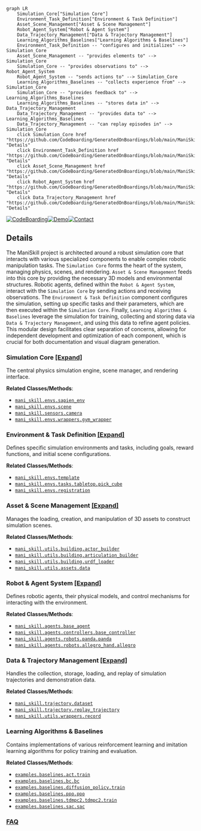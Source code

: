 ```mermaid
graph LR
    Simulation_Core["Simulation Core"]
    Environment_Task_Definition["Environment & Task Definition"]
    Asset_Scene_Management["Asset & Scene Management"]
    Robot_Agent_System["Robot & Agent System"]
    Data_Trajectory_Management["Data & Trajectory Management"]
    Learning_Algorithms_Baselines["Learning Algorithms & Baselines"]
    Environment_Task_Definition -- "configures and initializes" --> Simulation_Core
    Asset_Scene_Management -- "provides elements to" --> Simulation_Core
    Simulation_Core -- "provides observations to" --> Robot_Agent_System
    Robot_Agent_System -- "sends actions to" --> Simulation_Core
    Learning_Algorithms_Baselines -- "collects experience from" --> Simulation_Core
    Simulation_Core -- "provides feedback to" --> Learning_Algorithms_Baselines
    Learning_Algorithms_Baselines -- "stores data in" --> Data_Trajectory_Management
    Data_Trajectory_Management -- "provides data to" --> Learning_Algorithms_Baselines
    Data_Trajectory_Management -- "can replay episodes in" --> Simulation_Core
    click Simulation_Core href "https://github.com/CodeBoarding/GeneratedOnBoardings/blob/main/ManiSkill/Simulation_Core.md" "Details"
    click Environment_Task_Definition href "https://github.com/CodeBoarding/GeneratedOnBoardings/blob/main/ManiSkill/Environment_Task_Definition.md" "Details"
    click Asset_Scene_Management href "https://github.com/CodeBoarding/GeneratedOnBoardings/blob/main/ManiSkill/Asset_Scene_Management.md" "Details"
    click Robot_Agent_System href "https://github.com/CodeBoarding/GeneratedOnBoardings/blob/main/ManiSkill/Robot_Agent_System.md" "Details"
    click Data_Trajectory_Management href "https://github.com/CodeBoarding/GeneratedOnBoardings/blob/main/ManiSkill/Data_Trajectory_Management.md" "Details"
```

[![CodeBoarding](https://img.shields.io/badge/Generated%20by-CodeBoarding-9cf?style=flat-square)](https://github.com/CodeBoarding/GeneratedOnBoardings)[![Demo](https://img.shields.io/badge/Try%20our-Demo-blue?style=flat-square)](https://www.codeboarding.org/demo)[![Contact](https://img.shields.io/badge/Contact%20us%20-%20contact@codeboarding.org-lightgrey?style=flat-square)](mailto:contact@codeboarding.org)

## Details

The ManiSkill project is architected around a robust simulation core that interacts with various specialized components to enable complex robotic manipulation tasks. The `Simulation Core` forms the heart of the system, managing physics, scenes, and rendering. `Asset & Scene Management` feeds into this core by providing the necessary 3D models and environmental structures. Robotic agents, defined within the `Robot & Agent System`, interact with the `Simulation Core` by sending actions and receiving observations. The `Environment & Task Definition` component configures the simulation, setting up specific tasks and their parameters, which are then executed within the `Simulation Core`. Finally, `Learning Algorithms & Baselines` leverage the simulation for training, collecting and storing data via `Data & Trajectory Management`, and using this data to refine agent policies. This modular design facilitates clear separation of concerns, allowing for independent development and optimization of each component, which is crucial for both documentation and visual diagram generation.

### Simulation Core [[Expand]](./Simulation_Core.md)
The central physics simulation engine, scene manager, and rendering interface.


**Related Classes/Methods**:

- <a href="https://github.com/haosulab/ManiSkill/blob/main/mani_skill/envs/sapien_env.py" target="_blank" rel="noopener noreferrer">`mani_skill.envs.sapien_env`</a>
- <a href="https://github.com/haosulab/ManiSkill/blob/main/mani_skill/envs/scene.py" target="_blank" rel="noopener noreferrer">`mani_skill.envs.scene`</a>
- <a href="https://github.com/haosulab/ManiSkill/blob/main/mani_skill/sensors/camera.py" target="_blank" rel="noopener noreferrer">`mani_skill.sensors.camera`</a>
- <a href="https://github.com/haosulab/ManiSkill/blob/main/mani_skill/envs/wrappers/__init__.py" target="_blank" rel="noopener noreferrer">`mani_skill.envs.wrappers.gym_wrapper`</a>


### Environment & Task Definition [[Expand]](./Environment_Task_Definition.md)
Defines specific simulation environments and tasks, including goals, reward functions, and initial scene configurations.


**Related Classes/Methods**:

- <a href="https://github.com/haosulab/ManiSkill/blob/main/mani_skill/envs/template.py" target="_blank" rel="noopener noreferrer">`mani_skill.envs.template`</a>
- <a href="https://github.com/haosulab/ManiSkill/blob/main/mani_skill/envs/tasks/tabletop/pick_cube.py" target="_blank" rel="noopener noreferrer">`mani_skill.envs.tasks.tabletop.pick_cube`</a>
- <a href="https://github.com/haosulab/ManiSkill/blob/main/mani_skill/envs/__init__.py" target="_blank" rel="noopener noreferrer">`mani_skill.envs.registration`</a>


### Asset & Scene Management [[Expand]](./Asset_Scene_Management.md)
Manages the loading, creation, and manipulation of 3D assets to construct simulation scenes.


**Related Classes/Methods**:

- <a href="https://github.com/haosulab/ManiSkill/blob/main/mani_skill/utils/building/actor_builder.py" target="_blank" rel="noopener noreferrer">`mani_skill.utils.building.actor_builder`</a>
- <a href="https://github.com/haosulab/ManiSkill/blob/main/mani_skill/utils/building/articulation_builder.py" target="_blank" rel="noopener noreferrer">`mani_skill.utils.building.articulation_builder`</a>
- <a href="https://github.com/haosulab/ManiSkill/blob/main/mani_skill/utils/building/urdf_loader.py" target="_blank" rel="noopener noreferrer">`mani_skill.utils.building.urdf_loader`</a>
- <a href="https://github.com/haosulab/ManiSkill/blob/main/mani_skill/utils/assets/data.py" target="_blank" rel="noopener noreferrer">`mani_skill.utils.assets.data`</a>


### Robot & Agent System [[Expand]](./Robot_Agent_System.md)
Defines robotic agents, their physical models, and control mechanisms for interacting with the environment.


**Related Classes/Methods**:

- <a href="https://github.com/haosulab/ManiSkill/blob/main/mani_skill/agents/base_agent.py" target="_blank" rel="noopener noreferrer">`mani_skill.agents.base_agent`</a>
- <a href="https://github.com/haosulab/ManiSkill/blob/main/mani_skill/agents/controllers/base_controller.py" target="_blank" rel="noopener noreferrer">`mani_skill.agents.controllers.base_controller`</a>
- <a href="https://github.com/haosulab/ManiSkill/blob/main/mani_skill/agents/robots/panda/panda.py" target="_blank" rel="noopener noreferrer">`mani_skill.agents.robots.panda.panda`</a>
- <a href="https://github.com/haosulab/ManiSkill/blob/main/mani_skill/agents/robots/allegro_hand/allegro.py" target="_blank" rel="noopener noreferrer">`mani_skill.agents.robots.allegro_hand.allegro`</a>


### Data & Trajectory Management [[Expand]](./Data_Trajectory_Management.md)
Handles the collection, storage, loading, and replay of simulation trajectories and demonstration data.


**Related Classes/Methods**:

- <a href="https://github.com/haosulab/ManiSkill/blob/main/mani_skill/trajectory/dataset.py" target="_blank" rel="noopener noreferrer">`mani_skill.trajectory.dataset`</a>
- <a href="https://github.com/haosulab/ManiSkill/blob/main/mani_skill/trajectory/replay_trajectory.py" target="_blank" rel="noopener noreferrer">`mani_skill.trajectory.replay_trajectory`</a>
- <a href="https://github.com/haosulab/ManiSkill/blob/main/mani_skill/utils/wrappers/record.py" target="_blank" rel="noopener noreferrer">`mani_skill.utils.wrappers.record`</a>


### Learning Algorithms & Baselines
Contains implementations of various reinforcement learning and imitation learning algorithms for policy training and evaluation.


**Related Classes/Methods**:

- <a href="https://github.com/haosulab/ManiSkill/blob/main/examples/baselines/act/train.py" target="_blank" rel="noopener noreferrer">`examples.baselines.act.train`</a>
- <a href="https://github.com/haosulab/ManiSkill/blob/main/examples/baselines/bc/bc.py" target="_blank" rel="noopener noreferrer">`examples.baselines.bc.bc`</a>
- <a href="https://github.com/haosulab/ManiSkill/blob/main/examples/baselines/diffusion_policy/train.py" target="_blank" rel="noopener noreferrer">`examples.baselines.diffusion_policy.train`</a>
- <a href="https://github.com/haosulab/ManiSkill/blob/main/examples/baselines/ppo/ppo.py" target="_blank" rel="noopener noreferrer">`examples.baselines.ppo.ppo`</a>
- <a href="https://github.com/haosulab/ManiSkill/blob/main/examples/baselines/tdmpc2/trainer/trainer.py" target="_blank" rel="noopener noreferrer">`examples.baselines.tdmpc2.tdmpc2.train`</a>
- <a href="https://github.com/haosulab/ManiSkill/blob/main/examples/baselines/sac/sac.py" target="_blank" rel="noopener noreferrer">`examples.baselines.sac.sac`</a>




### [FAQ](https://github.com/CodeBoarding/GeneratedOnBoardings/tree/main?tab=readme-ov-file#faq)